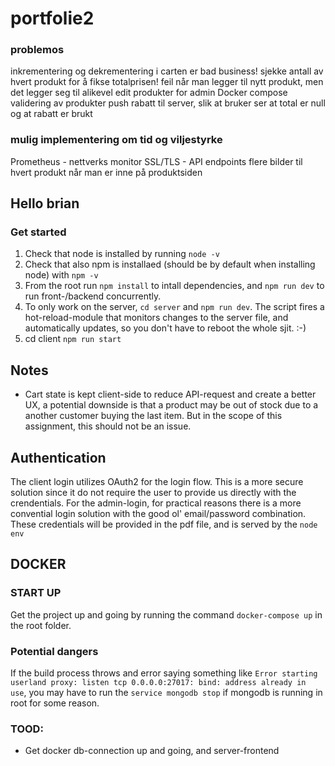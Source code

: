 # portfolie2

### problemos 
inkrementering og dekrementering i carten er bad business!
sjekke antall av hvert produkt for å fikse totalprisen!
feil når man legger til nytt produkt, men det legger seg til alikevel
edit produkter for admin
Docker compose
validering av produkter
push rabatt til server, slik at bruker ser at total er null og at rabatt er brukt


### mulig implementering om tid og viljestyrke 
Prometheus - nettverks monitor
SSL/TLS - API endpoints
flere bilder til hvert produkt når man er inne på produktsiden

## Hello brian
### Get started
1. Check that node is installed by running `node -v`
2. Check that also npm is installaed (should be by default when installing node) with `npm -v`
3. From the root run `npm install` to intall dependencies, and `npm run dev` to run front-/backend concurrently.
4. To only work on the server, `cd server` and `npm run dev`. The script fires a hot-reload-module that monitors changes
to the server file, and automatically updates, so you don't have to reboot the whole sjit. :-)
5. cd client `npm run start`


## Notes
- Cart state is kept client-side to reduce API-request and create a better UX, a potential downside is that a product may be out of stock due to a another customer buying the last item. But in the scope of this assignment, this should not be an issue.
 

 ## Authentication
The client login utilizes OAuth2 for the login flow. This is a more secure solution since it do not require the user to provide us directly with the crendentials.
For the admin-login, for practical reasons there is a more convential login solution with the good ol' email/password combination. These credentials will be provided in the pdf file, and is served by the `node env`


## DOCKER

### START UP
Get the project up and going by running the command `docker-compose up` in the root folder.


### Potential dangers
If the build process throws and error saying something like `Error starting userland proxy: listen tcp 0.0.0.0:27017: bind: address already in use`, you may have to run the `service mongodb stop` if mongodb is running in root for some reason.

### TOOD: 
- Get docker db-connection up and going, and server-frontend
